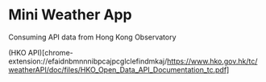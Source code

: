# Mini Weather App

Consuming API data from Hong Kong Observatory

(HKO API)[chrome-extension://efaidnbmnnnibpcajpcglclefindmkaj/https://www.hko.gov.hk/tc/weatherAPI/doc/files/HKO_Open_Data_API_Documentation_tc.pdf]
